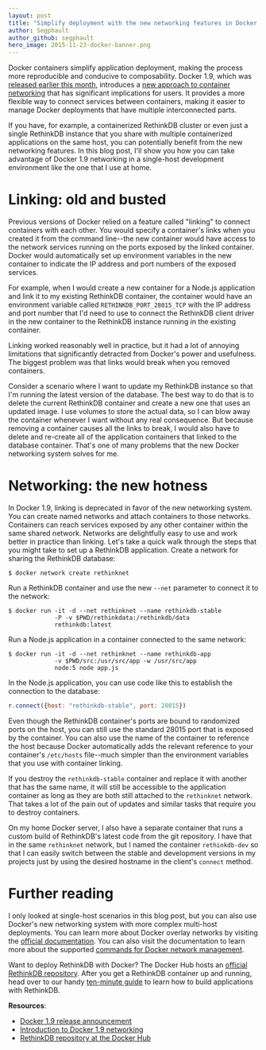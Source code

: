 ```yaml
---
layout: post
title: "Simplify deployment with the new networking features in Docker 1.9"
author: Segphault
author_github: segphault
hero_image: 2015-11-23-docker-banner.png
---
```


Docker containers simplify application deployment, making the process more
reproducible and conducive to composability. Docker 1.9, which was
[released earlier this month][docker-release], introduces a
[new approach to container networking][docker-networking] that has significant
implications for users. It provides a more flexible way to connect services
between containers, making it easier to manage Docker deployments that have
multiple interconnected parts.

<!--more-->

If you have, for example, a containerized RethinkDB cluster or even just a
single RethinkDB instance that you share with multiple containerized
applications on the same host, you can potentially benefit from the new
networking features. In this blog post, I'll show you how you can take
advantage of Docker 1.9 networking in a single-host development environment
like the one that I use at home.

# Linking: old and busted

Previous versions of Docker relied on a feature called "linking" to connect
containers with each other. You would specify a container's links when you
created it from the command line--the new container would have access to the
network services running on the ports exposed by the linked container. Docker
would automatically set up environment variables in the new container to
indicate the IP address and port numbers of the exposed services.

For example, when I would create a new container for a Node.js application and
link it to my existing RethinkDB container, the container would have an
environment variable called `RETHINKDB_PORT_28015_TCP` with the IP address and
port number that I'd need to use to connect the RethinkDB client driver in the
new container to the RethinkDB instance running in the existing container.

Linking worked reasonably well in practice, but it had a lot of annoying
limitations that significantly detracted from Docker's power and usefulness.
The biggest problem was that links would break when you removed containers.

Consider a scenario where I want to update my RethinkDB instance so that I'm
running the latest version of the database. The best way to do that is to
delete the current RethinkDB container and create a new one that uses an
updated image. I use volumes to store the actual data, so I can blow away the
container whenever I want without any real consequence. But because removing a
container causes all the links to break, I would also have to delete and
re-create all of the application containers that linked to the database
container. That's one of many problems that the new Docker networking system
solves for me.

# Networking: the new hotness

In Docker 1.9, linking is deprecated in favor of the new networking system. You
can create named networks and attach containers to those networks. Containers
can reach services exposed by any other container within the same shared
network. Networks are delightfully easy to use and work better in practice than
linking. Let's take a quick walk through the steps that you might take to set
up a RethinkDB application. Create a network for sharing the RethinkDB
database:

```
$ docker network create rethinknet
```

Run a RethinkDB container and use the new `--net` parameter to connect it to
the network:

```
$ docker run -it -d --net rethinknet --name rethinkdb-stable
             -P -v $PWD/rethinkdata:/rethinkdb/data
             rethinkdb:latest
```

Run a Node.js application in a container connected to the same network:

```
$ docker run -it -d --net rethinknet --name rethinkdb-app
             -v $PWD/src:/usr/src/app -w /usr/src/app
             node:5 node app.js
```

In the Node.js application, you can use code like this to establish the
connection to the database:

```javascript
r.connect({host: "rethinkdb-stable", port: 28015})
```

Even though the RethinkDB container's ports are bound to randomized ports on
the host, you can still use the standard 28015 port that is exposed by the
container. You can also use the name of the container to reference the host
because Docker automatically adds the relevant reference to your container's
`/etc/hosts` file--much simpler than the environment variables that you use
with container linking.

If you destroy the `rethinkdb-stable` container and replace it with another
that has the same name, it will still be accessible to the application
container as long as they are both still attached to the `rethinknet` network.
That takes a lot of the pain out of updates and similar tasks that require you
to destroy containers.

On my home Docker server, I also have a separate container that runs a custom
build of RethinkDB's latest code from the git repository. I have that in the
same `rethinknet` network, but I named the container `rethinkdb-dev` so that I
can easily switch between the stable and development versions in my projects
just by using the desired hostname in the client's `connect` method.

# Further reading

I only looked at single-host scenarios in this blog post, but you can also use
Docker's new networking system with more complex multi-host deployments. You
can learn more about Docker overlay networks by visiting the
[official documentation][overlay-docs]. You can also visit the documentation
to learn more about the supported [commands for Docker network management][network-docs].

Want to deploy RethinkDB with Docker? The Docker Hub hosts an
[official RethinkDB repository][hub-repo]. After you get a RethinkDB container up and
running, head over to our handy [ten-minute guide][10-guide] to learn how to
build applications with RethinkDB.

**Resources**:

* [Docker 1.9 release announcement][docker-release]
* [Introduction to Docker 1.9 networking][docker-networking]
* [RethinkDB repository at the Docker Hub][hub-repo]

[docker-release]: https://blog.docker.com/2015/11/docker-1-9-production-ready-swarm-multi-host-networking/
[docker-networking]: http://blog.docker.com/2015/11/docker-multi-host-networking-ga/
[overlay-docs]: https://docs.docker.com/engine/userguide/networking/get-started-overlay/
[network-docs]: https://docs.docker.com/engine/userguide/networking/dockernetworks/
[hub-repo]: https://registry.hub.docker.com/_/rethinkdb/
[10-guide]: /docs/guide/javascript/
